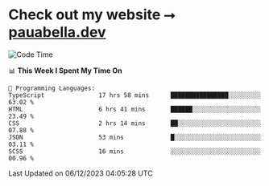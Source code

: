 # Check out my website ⭢ [pauabella.dev](https://pauabella.dev)

<!--START_SECTION:waka-->
![Code Time](http://img.shields.io/badge/Code%20Time-2%2C750%20hrs%2045%20mins-blue)

📊 **This Week I Spent My Time On** 

```text
💬 Programming Languages: 
TypeScript               17 hrs 58 mins      ████████████████░░░░░░░░░   63.02 % 
HTML                     6 hrs 41 mins       ██████░░░░░░░░░░░░░░░░░░░   23.49 % 
CSS                      2 hrs 14 mins       ██░░░░░░░░░░░░░░░░░░░░░░░   07.88 % 
JSON                     53 mins             █░░░░░░░░░░░░░░░░░░░░░░░░   03.11 % 
SCSS                     16 mins             ░░░░░░░░░░░░░░░░░░░░░░░░░   00.96 % 
```


 Last Updated on 06/12/2023 04:05:28 UTC
<!--END_SECTION:waka-->
